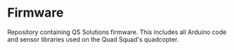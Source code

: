 # Firmware
Repository containing QS Solutions firmware. This includes all Arduino code and sensor libraries used on the Quad Squad's quadcopter.

